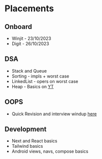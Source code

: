 # Placements
## Onboard
- Winjit - 23/10/2023
- Digit - 26/10/2023
## DSA
- Stack and Queue
- Sorting - impls + worst case
- LinkedList - opers on worst case
- Heap - Basics on [YT](https://www.youtube.com/watch?v=NKJnHewiGdc)
## OOPS
- Quick Revision and interview windup [here](https://www.edureka.co/blog/interview-questions/oops-interview-questions/)
## Development
- Next and React basics
- Tailwind basics
- Android views, navs, compose basics